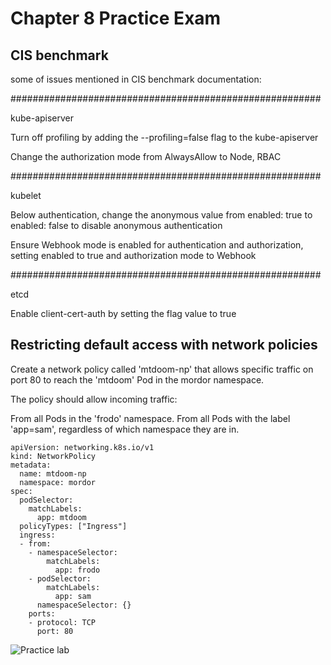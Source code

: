 # Chapter 8 Practice Exam

## CIS benchmark

some of issues mentioned in CIS benchmark documentation:

########################################################

 kube-apiserver
 
 Turn off profiling by adding the --profiling=false flag to the kube-apiserver

 Change the authorization mode from AlwaysAllow to Node, RBAC

########################################################

 kubelet

 Below authentication, change the anonymous value from enabled: true to enabled: false to disable anonymous authentication

 Ensure Webhook mode is enabled for authentication and authorization, setting enabled to true and authorization mode to Webhook

########################################################

 etcd

 Enable client-cert-auth by setting the flag value to true
 
## Restricting default access with network policies

Create a network policy called 'mtdoom-np' that allows specific traffic on port 80 to reach the 'mtdoom' Pod in the mordor namespace.

The policy should allow incoming traffic:

From all Pods in the 'frodo' namespace. From all Pods with the label 'app=sam', regardless of which namespace they are in.


```
apiVersion: networking.k8s.io/v1
kind: NetworkPolicy
metadata:
  name: mtdoom-np
  namespace: mordor
spec:
  podSelector:
    matchLabels:
      app: mtdoom
  policyTypes: ["Ingress"]
  ingress:
  - from:
    - namespaceSelector:
        matchLabels:
          app: frodo
    - podSelector:
        matchLabels:
          app: sam
      namespaceSelector: {}
    ports:
    - protocol: TCP
      port: 80
```

![Practice lab](https://github.com/hassj/CKA-acloudguru/blob/main/CKA-md/Image/69-practice-lab.JPG)
